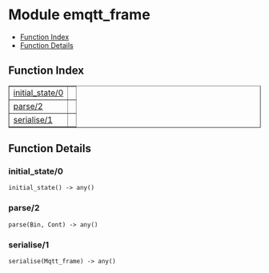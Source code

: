 

# Module emqtt_frame #
* [Function Index](#index)
* [Function Details](#functions)


<a name="index"></a>

## Function Index ##


<table width="100%" border="1" cellspacing="0" cellpadding="2" summary="function index"><tr><td valign="top"><a href="#initial_state-0">initial_state/0</a></td><td></td></tr><tr><td valign="top"><a href="#parse-2">parse/2</a></td><td></td></tr><tr><td valign="top"><a href="#serialise-1">serialise/1</a></td><td></td></tr></table>


<a name="functions"></a>

## Function Details ##

<a name="initial_state-0"></a>

### initial_state/0 ###

`initial_state() -> any()`


<a name="parse-2"></a>

### parse/2 ###

`parse(Bin, Cont) -> any()`


<a name="serialise-1"></a>

### serialise/1 ###

`serialise(Mqtt_frame) -> any()`



